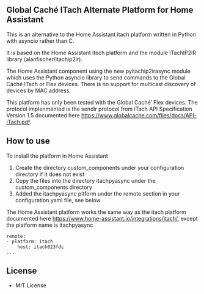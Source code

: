 Global Caché ITach Alternate Platform for Home Assistant
--------------------------------------------------------

This is an alternative to the Home Assistant itach platform written in Python with asyncio rather than C.

It is based on the Home Assistant itech platform and the module ITachIP2IR library (alanfischer/itachip2ir).

The Home Assistant component using the new pyitachip2irasync module which uses the Python asyncio library to send commands to the Global Caché ITach or Flex devices. There is no support for multicast discovery of devices by MAC address.

This platform has only been tested with the Global Caché’ Flex devices. The protocol implenmented is the sendir protocol from iTach API Specification Version 1.5 documented here https://www.globalcache.com/files/docs/API-iTach.pdf.

How to use
----------
To install the platform in Home Assistant
1. Create the directory custom_components under your configuration directory if it does not exist
2. Copy the files into the directory itachpyasync under the custom_components directory
3. Added the itachpyasync pltform under the remote section in your configuration.yaml file, see below

The Home Assistant platform works the same way as the itach platform documented here https://www.home-assistant.io/integrations/itach/, except the platform name is itachpyasync

    remote:
    - platform: itach
        host: itach023fdc
    ...
License
-------
- MIT License
